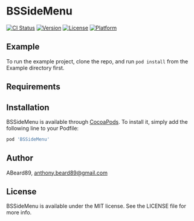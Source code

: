 # BSSideMenu

[![CI Status](http://img.shields.io/travis/ABeard89/BSSideMenu.svg?style=flat)](https://travis-ci.org/ABeard89/BSSideMenu)
[![Version](https://img.shields.io/cocoapods/v/BSSideMenu.svg?style=flat)](http://cocoapods.org/pods/BSSideMenu)
[![License](https://img.shields.io/cocoapods/l/BSSideMenu.svg?style=flat)](http://cocoapods.org/pods/BSSideMenu)
[![Platform](https://img.shields.io/cocoapods/p/BSSideMenu.svg?style=flat)](http://cocoapods.org/pods/BSSideMenu)

## Example

To run the example project, clone the repo, and run `pod install` from the Example directory first.

## Requirements

## Installation

BSSideMenu is available through [CocoaPods](http://cocoapods.org). To install
it, simply add the following line to your Podfile:

```ruby
pod 'BSSideMenu'
```

## Author

ABeard89, anthony.beard89@gmail.com

## License

BSSideMenu is available under the MIT license. See the LICENSE file for more info.
